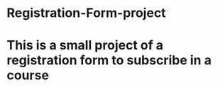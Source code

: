 # Registration-Form-project
# This is a small project of a registration form to subscribe in a course
